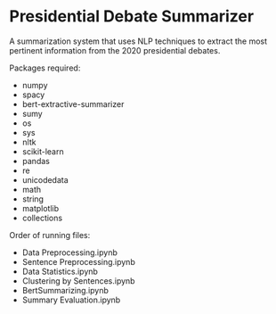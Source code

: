 # Presidential Debate Summarizer
A summarization system that uses NLP techniques to extract the most pertinent information from the 2020 presidential debates.

Packages required:
 - numpy
 - spacy
 - bert-extractive-summarizer
 - sumy
 - os
 - sys
 - nltk
 - scikit-learn
 - pandas
 - re
 - unicodedata
 - math
 - string
 - matplotlib
 - collections
 
Order of running files:
 - Data Preprocessing.ipynb
 - Sentence Preprocessing.ipynb
 - Data Statistics.ipynb
 - Clustering by Sentences.ipynb
 - BertSummarizing.ipynb
 - Summary Evaluation.ipynb
